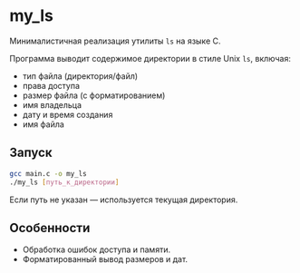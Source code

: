 # my_ls

Минималистичная реализация утилиты `ls` на языке C.

Программа выводит содержимое директории в стиле Unix `ls`, включая:
- тип файла (директория/файл)
- права доступа
- размер файла (с форматированием)
- имя владельца
- дату и время создания
- имя файла

## Запуск

```sh
gcc main.c -o my_ls
./my_ls [путь_к_директории]
```
Если путь не указан — используется текущая директория.

## Особенности

- Обработка ошибок доступа и памяти.
- Форматированный вывод размеров и дат.
